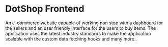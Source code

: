 
# DotShop Frontend

An e-commerce website capable of working non stop with a dashboard for the sellers and an user friendly interface for the users to buy items. The application uses the latest industry standards to make the application scalable with the custom data fetching hooks and many more..




